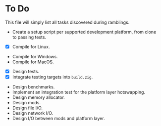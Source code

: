 # To Do

This file will simply list all tasks discovered during ramblings.

- Create a setup script per supported development platform, from clone to passing tests.
- [x] Compile for Linux.
- Compile for Windows.
- Compile for MacOS.
- [x] Design tests.
- [x] Integrate testing targets into `build.zig`.
- Design benchmarks.
- Implement an integration test for the platform layer hotswapping.
- Design memory allocator.
- Design mods.
- Design file I/O.
- Design network I/O.
- Design I/O between mods and platform layer.

